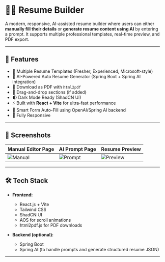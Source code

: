 # 🧑‍💼 Resume Builder

A modern, responsive, AI-assisted resume builder where users can either **manually fill their details** or **generate resume content using AI** by entering a prompt. It supports multiple professional templates, real-time preview, and PDF export.

---

## 🚀 Features

- 🎨 Multiple Resume Templates (Fresher, Experienced, Microsoft-style)
- 🤖 AI-Powered Auto Resume Generator (Spring Boot + Spring AI integration)
- 📄 Download as PDF with `html2pdf`
- 🧩 Drag-and-drop sections (if added)
- 🌓 Dark Mode Ready (ShadCN UI)
- ⚡ Built with **React + Vite** for ultra-fast performance
- 🧠 Smart Form Auto-Fill using OpenAI/Spring AI backend
- 📱 Fully Responsive

---

## 📸 Screenshots

| Manual Editor Page | AI Prompt Page | Resume Preview |
|--------------------|----------------|----------------|
| ![Manual](./screenshots/manual.png) | ![Prompt](./screenshots/prompt.png) | ![Preview](./screenshots/preview.png) |

---

## 🛠️ Tech Stack

- **Frontend:**
  - React.js + Vite
  - Tailwind CSS
  - ShadCN UI
  - AOS for scroll animations
  - html2pdf.js for PDF downloads

- **Backend (optional):**
  - Spring Boot
  - Spring AI (to handle prompts and generate structured resume JSON)

---

